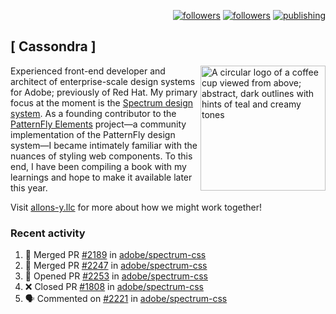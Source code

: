<p align="right"><a rel="me" href="https://front-end.social/@castastrophe">
    <img alt="followers" title="Follow me on Mastodon" src="https://img.shields.io/mastodon/follow/109297102751309835?domain=https%3A%2F%2Ffront-end.social&label=Follow&logo=mastodon&logoColor=white&style=for-the-badge&labelColor=008080&color=006969"/></a>
  <a href="https://codepen.io/castastrophe/">
    <img alt="followers" title="Follow me on CodePen" src="https://img.shields.io/badge/16-1?color=640464&labelColor=7c007c&style=for-the-badge&logo=codepen&label=Follow"/></a>
<a href="https://castastrophe.medium.com/">
    <img alt="publishing" title="View articles on Medium" src="https://img.shields.io/badge/107-1?color=666&labelColor=444&label=subscribe&logo=medium&logoColor=white&style=for-the-badge"/></a>
</p>

## [&nbsp;Cassondra&nbsp;]

<img align="right" src="https://github-production-user-asset-6210df.s3.amazonaws.com/1840295/253016758-ba468774-1cd3-42c2-8f43-947b5eeb5edf.png" height="200" alt="A circular logo of a coffee cup viewed from above; abstract, dark outlines with hints of teal and creamy tones">

Experienced front-end developer and architect of enterprise-scale design systems for Adobe; previously of Red Hat. My primary focus at the moment is the [Spectrum design system](https://github.com/adobe/spectrum-css). As a founding contributor to the [PatternFly&nbsp;Elements](https://github.com/patternfly/patternfly-elements) project&mdash;a community implementation of the PatternFly design system&mdash;I became intimately familiar with the nuances of styling web components. To this end, I have been compiling a book with my learnings and hope to make it available later this year.

Visit [allons-y.llc](http://allons-y.llc/) for more about how we might work together!

### Recent activity

<!--START_SECTION:activity-->
1. 🎉 Merged PR [#2189](https://github.com/adobe/spectrum-css/pull/2189) in [adobe/spectrum-css](https://github.com/adobe/spectrum-css)
2. 🎉 Merged PR [#2247](https://github.com/adobe/spectrum-css/pull/2247) in [adobe/spectrum-css](https://github.com/adobe/spectrum-css)
3. 💪 Opened PR [#2253](https://github.com/adobe/spectrum-css/pull/2253) in [adobe/spectrum-css](https://github.com/adobe/spectrum-css)
4. ❌ Closed PR [#1808](https://github.com/adobe/spectrum-css/pull/1808) in [adobe/spectrum-css](https://github.com/adobe/spectrum-css)
5. 🗣 Commented on [#2221](https://github.com/adobe/spectrum-css/pull/2221#issuecomment-1791365816) in [adobe/spectrum-css](https://github.com/adobe/spectrum-css)
<!--END_SECTION:activity-->
